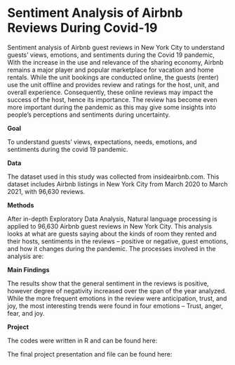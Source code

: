 # Sentiment Analysis of Airbnb Reviews During Covid-19
Sentiment analysis of Airbnb guest reviews in New York City to understand guests’ views, emotions, and sentiments during the Covid 19 pandemic, 
With the increase in the use and relevance of the sharing economy, Airbnb remains a major player and popular marketplace for vacation and home rentals. While the unit bookings are conducted online, the guests (renter) use the unit offline and provides review and ratings for the host, unit, and overall experience. Consequently, these online reviews may impact the success of the host, hence its importance. The review has become even more important during the pandemic as this may give some insights into people’s perceptions and sentiments during uncertainty. 

**Goal** 

To understand guests’ views, expectations, needs, emotions, and sentiments during the covid 19 pandemic.

**Data**

The dataset used in this study was collected from insideairbnb.com. This dataset includes Airbnb listings in New York City from March 2020 to March 2021, with 96,630 reviews.


**Methods**

After in-depth Exploratory Data Analysis, Natural language processing is applied to 96,630 Airbnb guest reviews in New York City. This analysis looks at what are guests saying about the kinds of room they rented and their hosts, sentiments in the reviews – positive or negative, guest emotions, and how it changes during the pandemic. 
The processes involved in the analysis are:

**Main Findings**

The results show that the general sentiment in the reviews is positive, however degree of negativity increased over the span of the year analyzed. While the more frequent emotions in the review were anticipation, trust, and joy, the most interesting trends were found in four emotions – Trust, anger, fear, and joy.

**Project**

The codes were written in R and can be found here:

The final project presentation and file can be found here:
